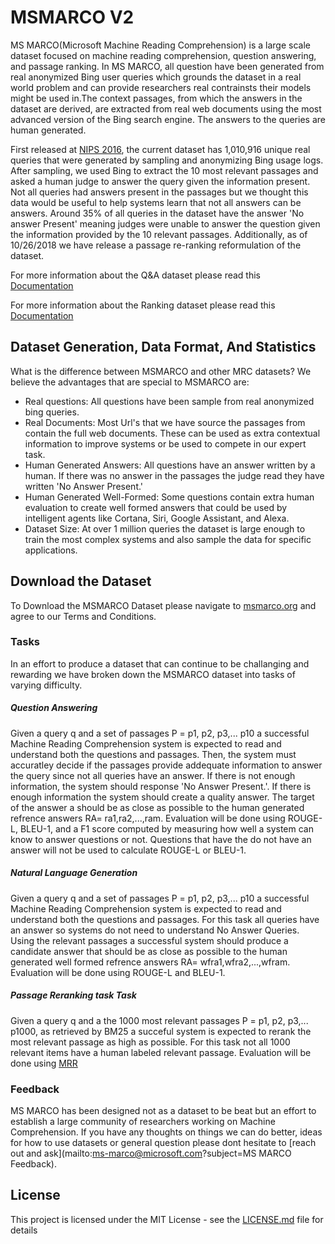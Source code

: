 # MSMARCO V2
MS MARCO(Microsoft Machine Reading Comprehension) is a large scale dataset focused on machine reading comprehension, question answering, and passage ranking. In MS MARCO, all question have been generated from real anonymized Bing user queries which grounds the dataset in a real world problem and can provide researchers real contrainsts their models might be used in.The context passages, from which the answers in the dataset are derived, are extracted from real web documents using the most advanced version of the Bing search engine. The answers to the queries are human generated.

First released at [NIPS 2016](https://arxiv.org/pdf/1611.09268.pdf), the current dataset has 1,010,916 unique real queries that were generated by sampling and anonymizing Bing usage logs. After sampling, we used Bing to extract the 10 most relevant passages and asked a human judge to answer the query given the information present. Not all queries had answers present in the passages but we thought this data would be useful to help systems learn that not all answers can be answers.  Around 35% of all queries in the dataset have the answer 'No answer Present' meaning judges were unable to answer the question given the information provided by the 10 relevant passages. Additionally, as of 10/26/2018 we have release a passage re-ranking reformulation of the dataset. 

For more information about the Q&A dataset please read this [Documentation](https://github.com/dfcf93/MSMARCOV2/blob/master/Q%2BA/README.md)

For more information about the Ranking dataset please read this [Documentation](https://github.com/dfcf93/MSMARCOV2/blob/master/Ranking/README.md)

## Dataset Generation, Data Format, And Statistics
What is the difference between MSMARCO and other MRC datasets? We believe the advantages that are special to MSMARCO are:
- Real questions: All questions have been sample from real anonymized bing queries.
- Real Documents: Most Url's that we have source the passages from contain the full web documents. These can be used as extra contextual information to improve systems or be used to compete in our expert task.
- Human Generated Answers: All questions have an answer written by a human. If there was no answer in the passages the judge read they have written 'No Answer Present.'
- Human Generated Well-Formed: Some questions contain extra human evaluation to create well formed answers that could be used by intelligent agents like Cortana, Siri, Google Assistant, and Alexa.
- Dataset Size: At over 1 million queries the dataset is large enough to train the most complex systems and also sample the data for specific applications.
## Download the Dataset
To Download the MSMARCO Dataset please navigate to [msmarco.org](http://www.msmarco.org/dataset.aspx) and agree to our Terms and Conditions.

### Tasks
In an effort to produce a dataset that can continue to be challanging and rewarding we have broken down the MSMARCO dataset into tasks of varying difficulty.

##### Question Answering
Given a query q and a set of passages P = p1, p2, p3,... p10 a successful Machine Reading Comprehension system is expected to read and understand both the questions and passages. Then, the system must accuratley decide if the passages provide addequate information to answer the query since not all queries have an answer. If there is not enough information, the system should response 'No Answer Present.'. If there is enough information the system should create a quality answer. The target of the answer a should be as close as possible to the human generated refrence answers RA= ra1,ra2,...,ram. Evaluation will be done using ROUGE-L, BLEU-1, and a F1 score computed by measuring how well a system can know to answer questions or not. Questions that have the do not have an answer will not be used to calculate ROUGE-L or BLEU-1.

##### Natural Language Generation
Given a query q and a set of passages P = p1, p2, p3,... p10 a successful Machine Reading Comprehension system is expected to read and understand both the questions and passages. For this task all queries have an answer so systems do not need to understand No Answer Queries. Using the relevant passages a successful system should produce a candidate answer that should be as close as possible to the human generated well formed refrence answers RA= wfra1,wfra2,...,wfram. Evaluation will be done using ROUGE-L and BLEU-1.

##### Passage Reranking task Task
Given a query q and a the 1000 most relevant passages P = p1, p2, p3,... p1000, as retrieved by BM25 a succeful system is expected to rerank the most relevant passage as high as possible. For this task not all 1000 relevant items have a human labeled relevant passage. Evaluation will be done using [MRR](https://en.wikipedia.org/wiki/Mean_reciprocal_rank)

### Feedback
MS MARCO has been designed not as a dataset to be beat but an effort to establish a large community of researchers working on Machine Comprehension. If you have any thoughts on things we can do better, ideas for how to use datasets or general question please dont hesitate to [reach out and ask](mailto:ms-marco@microsoft.com?subject=MS MARCO Feedback).

## License
This project is licensed under the MIT License - see the [LICENSE.md](LICENSE.md) file for details
